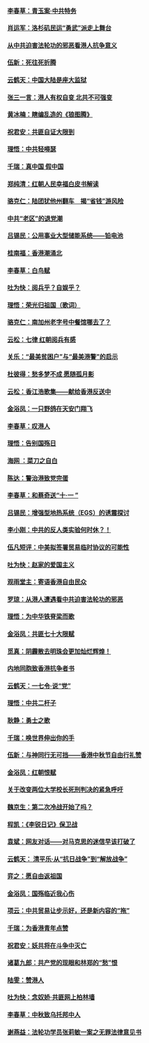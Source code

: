 #### [李春草：青玉案‧中共特务](../pages/nsc993/n11552356.md) 
#### [肖运军：洛杉矶民运“勇武”派走上舞台](../pages/nsc993/n11551595.md) 
#### [从中共迫害法轮功的邪恶看港人抗争意义](../pages/nsc993/n11540858.md) 
#### [伍新：死往死折腾](../pages/nsc993/n11550174.md) 
#### [云鹤天：中国大陆是座大监狱](../pages/nsc993/n11550155.md) 
#### [张三一言：港人有权自变 北共不可强变](../pages/nsc993/n11550132.md) 
#### [黄冰楠：瞎编乱造的《狼图腾》](../pages/nsc993/n11550082.md) 
#### [祝君安：共匪自证大限到](../pages/nsc993/n11550041.md) 
#### [理悟：中共轻嘚瑟](../pages/nsc993/n11547978.md) 
#### [千瑞：真中国 假中国](../pages/nsc993/n11547865.md) 
#### [郑纯清：红朝人民幸福白皮书解读](../pages/nsc993/n11547499.md) 
#### [骆克仁：陆团犹他州翻车　揭“省钱”游风险](../pages/nsc993/n11546977.md) 
#### [中共“老区”的退党潮](../pages/nsc993/n11545995.md) 
#### [吕锡民：公用事业大型储能系统——铅电池](../pages/nsc993/n11545701.md) 
#### [桂南福：香港潮涌北](../pages/nsc993/n11545682.md) 
#### [李春草：白鸟赋](../pages/nsc993/n11545663.md) 
#### [吐为快：阅兵乎？自娱乎？](../pages/nsc993/n11545625.md) 
#### [理悟：荣光归祖国（歌词）](../pages/nsc993/n11545616.md) 
#### [骆克仁：南加州老字号中餐馆哪去了？](../pages/nsc993/n11545120.md) 
#### [云松：七律 红朝阅兵有感](../pages/nsc993/n11542394.md) 
#### [关乐：“最美贫困户”与“最美港警”的启示](../pages/nsc993/n11542252.md) 
#### [杜彼得：愁多梦不成 愿随孤月影](../pages/nsc993/n11540296.md) 
#### [云松：香江浩歌集——献给香港反送中](../pages/nsc993/n11540149.md) 
#### [金浴凤：一只野鸽在天安门翔飞](../pages/nsc993/n11540280.md) 
#### [李春草：叹港人](../pages/nsc993/n11540119.md) 
#### [理悟：告别国殇日](../pages/nsc993/n11539610.md) 
#### [海网 ：菜刀之自白](../pages/nsc993/n11539597.md) 
#### [陈达：警治港致党完蛋](../pages/nsc993/n11538127.md) 
#### [李春草：和蔡奇送“十·一 ”](../pages/nsc993/n11537810.md) 
#### [吕锡民：增强型地热系统（EGS）的诱震探讨](../pages/nsc993/n11537765.md) 
#### [李小刚：中共的反人类实验何时休？！](../pages/nsc993/n11537669.md) 
#### [伍凡短评：中美拟签署贸易临时协议的可能性](../pages/nsc993/n11536773.md) 
#### [吐为快：赵家的爱国主义](../pages/nsc993/n11536750.md) 
#### [观雨堂主：寄语香港自由民众](../pages/nsc993/n11536735.md) 
#### [罗琼：从港人遭遇看中共迫害法轮功的邪恶](../pages/nsc993/n11507862.md) 
#### [理悟：为中华铁脊梁而歌](../pages/nsc993/n11534458.md) 
#### [金浴凤：共匪七十大限赋](../pages/nsc993/n11534434.md) 
#### [觅真：阴霾散去明珠会更加灿烂辉煌！](../pages/nsc993/n11531858.md) 
#### [内地同胞致香港抗争者书](../pages/nsc993/n11531645.md) 
#### [云鹤天：一七令‧说“党”](../pages/nsc993/n11529099.md) 
#### [理悟：中共二杆子](../pages/nsc993/n11529046.md) 
#### [耿静：勇士之歌](../pages/nsc993/n11527562.md) 
#### [千瑞：唤世界伸出你的手](../pages/nsc993/n11526942.md) 
#### [伍新：与神同行无可挡——香港中秋节自由行礼赞](../pages/nsc993/n11526801.md) 
#### [金浴凤：红朝恨赋](../pages/nsc993/n11524312.md) 
#### [关于改变两位大学校长死刑判决的紧急呼吁](../pages/nsc993/n11524103.md) 
#### [魏京生：第二次冷战开始了吗？](../pages/nsc993/n11524023.md) 
#### [程凯：《李锐日记》保卫战](../pages/nsc993/n11522922.md) 
#### [袁斌：网友对话——对马克思的迷信早该打破了](../pages/nsc993/n11522561.md) 
#### [云鹤天： 清平乐‧从“抗日战争”到“解放战争”](../pages/nsc993/n11522917.md) 
#### [弈之：愿自由返祖国](../pages/nsc993/n11522810.md) 
#### [金浴凤：国殇临近我心伤](../pages/nsc993/n11522406.md) 
#### [项云：中共贸易让步示好，还是新内容的“拖”](../pages/nsc993/n11522395.md) 
#### [千瑞：为香港青年点赞](../pages/nsc993/n11521768.md) 
#### [祝君安：妖共将在斗争中灭亡](../pages/nsc993/n11520950.md) 
#### [诸葛九郎：共产党的现眼和林郑的“愁”恨](../pages/nsc993/n11520625.md) 
#### [陆雯：赞港人](../pages/nsc993/n11520609.md) 
#### [吐为快：念奴娇‧共匪网上柏林墙](../pages/nsc993/n11519122.md) 
#### [李春草：中秋致乌托邦中人](../pages/nsc993/n11518776.md) 
#### [谢燕益：法轮功学员张莉敏一案之无罪法律意见书](../pages/nsc993/n11517600.md) 
